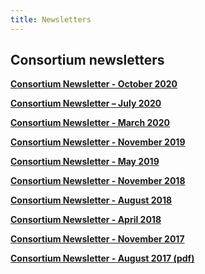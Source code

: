 ```yaml
---   
title: Newsletters   
---   
```

## Consortium newsletters

**[Consortium Newsletter - October 2020](https://mailchi.mp/0e84cab253b7/vaccine-impact-modelling-consortium-newsletter-summer-1565123)**

**[Consortium Newsletter – July 2020](http://mailchi.mp/486bb675c28d/vaccine-impact-modelling-consortium-newsletter-summer-2020)**

**[Consortium Newsletter - March 2020](https://mailchi.mp/ad6be79e9ef2/vaccine-impact-modelling-consortium-newsletter-march-2020)**

**[Consortium Newsletter - November 2019](https://mailchi.mp/c7083eda5506/vaccine-impact-modelling-consortium-newsletter-november-2019)**

**[Consortium Newsletter - May 2019](https://us15.campaign-archive.com/?u=51b2245de9907f9a070940593&id=86b54dfe18)**

**[Consortium Newsletter - November 2018](https://mailchi.mp/0414cc878eb5/vaccine-impact-modelling-consortiumnewsletter-nov-2018)**

**[Consortium Newsletter - August 2018](https://mailchi.mp/ed8266c31e67/vaccine-impact-modelling-consortium-newsletter-aug-2018)** 

**[Consortium Newsletter - April 2018](https://mailchi.mp/ac873b77ed74/vaccine-impact-modelling-consortium-newsletter-april-2018-320379)** 

**[Consortium Newsletter - November 2017](http://mailchi.mp/d26e2b55be90/vaccine-impact-modelling-consortium-newsletter-november2017)**

**[Consortium Newsletter - August 2017 (pdf)](/resources/VIMC_newsletter_August_2017.pdf)**   
  


